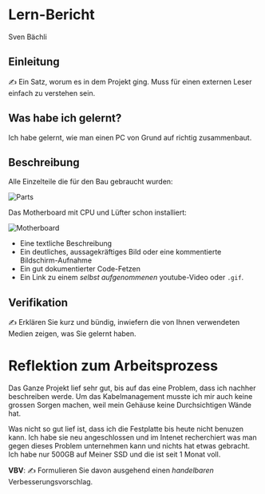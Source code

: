 # Lern-Bericht
Sven Bächli

## Einleitung

✍️ Ein Satz, worum es in dem Projekt ging. Muss für einen externen Leser einfach zu verstehen sein.

## Was habe ich gelernt?

Ich habe gelernt, wie man einen PC von Grund auf richtig zusammenbaut.

## Beschreibung

Alle Einzelteile die für den Bau gebraucht wurden:

![Parts](https://user-images.githubusercontent.com/110892330/184816442-4665853c-3795-4229-a08c-d72e8ff68715.jpeg)

Das Motherboard mit CPU und Lüfter schon installiert:

![Motherboard](https://user-images.githubusercontent.com/110892330/184816421-5fa74461-f16b-43e9-b824-f509169da601.jpeg)


* Eine textliche Beschreibung
* Ein deutliches, aussagekräftiges Bild oder eine kommentierte Bildschirm-Aufnahme
* Ein gut dokumentierter Code-Fetzen
* Ein Link zu einem *selbst aufgenommenen* youtube-Video oder `.gif`.

## Verifikation

✍️ Erklären Sie kurz und bündig, inwiefern die von Ihnen verwendeten Medien zeigen, was Sie gelernt haben.

# Reflektion zum Arbeitsprozess

Das Ganze Projekt lief sehr gut, bis auf das eine Problem, dass ich nachher beschreiben werde. Um das Kabelmanagement musste ich mir auch keine grossen Sorgen machen, weil mein Gehäuse keine Durchsichtigen Wände hat.

Was nicht so gut lief ist, dass ich die Festplatte bis heute nicht benuzen kann. Ich habe sie neu angeschlossen und im Intenet recherchiert was man gegen dieses Problem unternehmen kann und nichts hat etwas gebracht. Ich habe nur 500GB auf Meiner SSD und die ist seit 1 Monat voll.

**VBV**: ✍️ Formulieren Sie davon ausgehend einen *handelbaren* Verbesserungsvorschlag.
